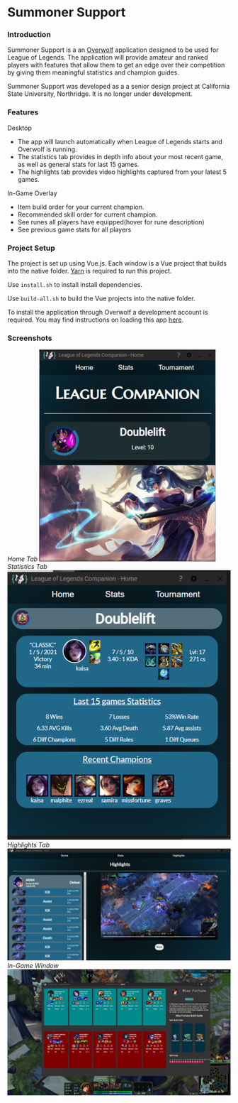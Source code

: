 
# Summoner Support

### Introduction

Summoner Support is a an [Overwolf](https://www.overwolf.com/pages/homepage/) application designed to be used for League of Legends.
The application will provide amateur and ranked players with features that allow them to get an edge
over their competition by giving them meaningful statistics and champion guides.

Summoner Support was developed as a a senior design project at California State University, Northridge.
It is no longer under development. 

### Features

Desktop
* The app will launch automatically when League of Legends starts and Overwolf is running.
* The statistics tab provides in depth info about your most recent game, as well as general stats for last 15 games.
* The highlights tab provides video highlights captured from your latest 5 games. 

In-Game Overlay
* Item build order for your current champion.
* Recommended skill order for current champion.
* See runes all players have equipped(hover for rune description)
* See previous game stats for all players

### Project Setup
The project is set up using Vue.js. Each window is a Vue project that builds into the native folder.
[Yarn](https://yarnpkg.com/) is required to run this project.

Use `install.sh` to install install dependencies.

Use `build-all.sh` to build the Vue projects into the native folder. 

  To install the application through Overwolf a development account is required. You may find instructions on loading this app [here](https://overwolf.github.io/docs/start/sample-app-overview#5-install-the-app-as-unpacked-extension).

### Screenshots
_Home Tab_
![](misc\img\home.png)
_Statistics Tab_
![](misc\img\stats.png)
_Highlights Tab_
![](misc\img\highlights.png)
_In-Game Window_
![](misc\img\in-game.png)
